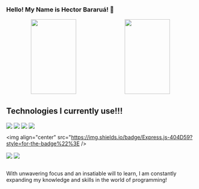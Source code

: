 ### Hello! My Name is Hector Bararuá! 👋


<div align="center">
  <img width="49%" height="200px" src="https://github-readme-stats.vercel.app/api?username=hectorbararua&show_icons=true&count_private=true&hide_border=true&title_color=00bfbf&icon_color=00bfbf&text_color=00bfbf&bg_color=0d1117" /> 
  <img width="49%" height="200px" src="https://github-readme-stats.vercel.app/api/top-langs/?username=hectorbararua&layout=compact&langs_count=6&hide_border=true&title_color=00bfbf&text_color=00bfbf&bg_color=0d1117" />
</div>



## Technologies I currently use!!!

<div>
<img align="center" src="https://img.shields.io/badge/HTML5-E34F26?style=for-the-badge&logo=html5&logoColor=white%22%3E" />
  
<img align="center" src="https://img.shields.io/badge/CSS3-1572B6?style=for-the-badge&logo=css3&logoColor=white%22%3E" />
  
<img align="center" src="https://img.shields.io/badge/JavaScript-323330?style=for-the-badge&logo=javascript&logoColor=F7DF1Ek%22%3E" />
  
<img align="center" src="https://img.shields.io/badge/Node.js-43853D?style=for-the-badge&logo=node.js&logoColor=white%22%3E" />
  
<img align="center" src="https://img.shields.io/badge/Express.js-404D59?style=for-the-badge%22%3E />

<img align="center" src="https://img.shields.io/badge/MySQL-00000F?style=for-the-badge&logo=mysql&logoColor=white%22%3E" />

<img align="center" src="https://img.shields.io/badge/MongoDB-4EA94B?style=for-the-badge&logo=mongodb&logoColor=white%22%3E" />

</div>
<br>

<p>With unwavering focus and an insatiable will to learn, I am constantly expanding my knowledge and skills in the world of programming!</p>
